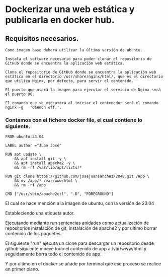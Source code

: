 # Dockerizar una web estática y publicarla en docker hub.
## Requisitos necesarios.

```
Como imagen base deberá utilizar la última versión de ubuntu.

Instala el software necesario para poder clonar el repositorio de GitHub donde se encuentra la aplicación web estática.

Clona el repositorio de GitHub donde se encuentra la aplicación web estática en el directorio /usr/share/nginx/html/, que es el directorio que utiliza Nginx, por defecto, para servir el contenido.

El puerto que usará la imagen para ejecutar el servicio de Nginx será el puerto 80.

El comando que se ejecutará al iniciar el contenedor será el comando nginx -g   'daemon off;'.
```

### Contamos con el fichero docker file, el cual contiene lo siguiente.

```
FROM ubuntu:23.04

LABEL author ="Juan José"

RUN apt update \
    && apt install git -y \
    && apt install apache2 -y \
    && rm -rf /var/lib/apt/lists/* 

RUN git clone https://github.com/josejuansanchez/2048.git /app \
    && mv /app/* /var/www/html \
    && rm -rf /app

CMD ["/usr/sbin/apache2ctl", "-D", "FOREGROUND"]
```

El cual se hace mención a la imagen de ubuntu, con la versión de 23.04

Estableciendo una etiqueta autor.

Ejecutando mediante run sentencias anidades como actualización de repositorios instalación de git, instalación de apache2 y por ultimo borrar contenido de los paquetes.

El siguiente "run" ejecuta un clone para descargar un repositorio desde github siguiente mueve todo el contenido de app a /var/www/html y seguidamente borra todo el contenido de app.

Y por ultimo en el docker se añade por terminal que ese proceso se realice en primer plano.
